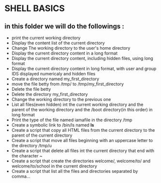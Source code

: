 # SHELL BASICS

## in this folder we will do the followings : <br>

- print the current working directory
- Display the content list of the current directory
- Change The working directory to the user's home directory
- Display the current directory content in a long format
- Display the current directory content, including hidden files, using long format
- Display the current directory content in long format, with user and group IDS displayed numericaly and hidden files
- Create a directory named my_first_directory
- move the file betty from /tmp/ to /tmp/my_first_directory
- Delete the file betty
- Delete the directory my_first_directory
- Change the working directory to the previous one
- List all files(even hidden) int the current working directory and the parent of the working directory and the /boot directory(in this order) in long format
- Print the type of the file named iamafile in the directory /tmp
- Create a symbolic link to /bin/ls named __ls__
- Create a script that copy all HTML files from the current directory to the parent of the current directory
- Create a script that move all files beginning with an uppercase letter to the directory /tmp/u
- Create a script that delete all files int the current directory that end with the character ~
- Create a script that create the directories welcome/, welcome/to/ and welcome/to/school in the current directory
- Create a script that list all the files and directories separated by comma...
